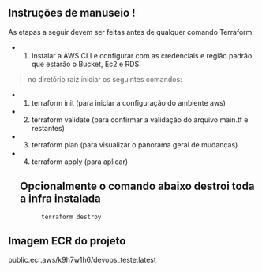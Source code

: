 ## Instruções de manuseio !

As etapas a seguir devem ser feitas antes de qualquer comando Terraform:

- 1) Instalar a AWS CLI e configurar com as credenciais e região padrão que estarão o Bucket, Ec2 e RDS

> no diretório raiz iniciar os seguintes comandos:

- 1) terraform init (para iniciar a configuração do ambiente aws)
- 2) terraform validate (para confirmar a validação do arquivo main.tf e restantes)
- 3) terraform plan (para visualizar o panorama geral de mudanças)
- 4) terraform apply (para aplicar)

  ## Opcionalmente o comando abaixo destroi toda a infra instalada ##

            terraform destroy


## Imagem ECR do projeto

public.ecr.aws/k9h7w1h6/devops_teste:latest

